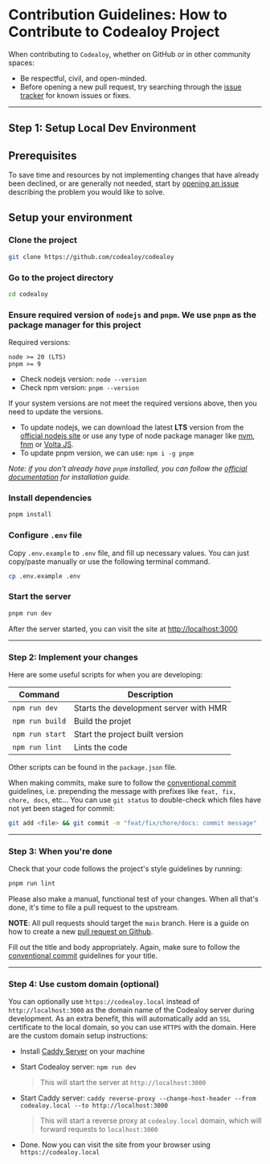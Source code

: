 # Contribution Guidelines: How to Contribute to Codealoy Project

When contributing to `Codealoy`, whether on GitHub or in other community spaces:

- Be respectful, civil, and open-minded.
- Before opening a new pull request, try searching through the [issue tracker](https://github.com/codealoy/codealoy/issues) for known issues or fixes.

---

## Step 1: Setup Local Dev Environment

## Prerequisites

To save time and resources by not implementing changes that have already been declined, or are generally not needed, start by [opening an issue](https://github.com/codealoy/codealoy/issues/new) describing the problem you would like to solve.

## Setup your environment

### Clone the project

```bash
git clone https://github.com/codealoy/codealoy
```

### Go to the project directory

```bash
cd codealoy
```

### Ensure required version of `nodejs` and `pnpm`. We use `pnpm` as the package manager for this project

Required versions:

```
node >= 20 (LTS)
pnpm >= 9
```

- Check nodejs version: `node --version`
- Check npm version: `pnpm --version`

If your system versions are not meet the required versions above, then you need to update the versions.

- To update nodejs, we can download the latest **LTS** version from the [official nodejs site](https://nodejs.org/en/) or use any type of node package manager like [nvm](https://github.com/nvm-sh/nvm), [fnm](https://github.com/Schniz/fnm) or [Volta JS](https://volta.sh/).
- To update pnpm version, we can use: `npm i -g pnpm`

_Note: if you don't already have `pnpm` installed, you can follow the [official documentation](https://pnpm.io/installation) for installation guide._

### Install dependencies

```bash
pnpm install
```

### Configure `.env` file

Copy `.env.example` to `.env` file, and fill up necessary values. You can just copy/paste manually or use the following terminal command.

```bash
cp .env.example .env
```

### Start the server

```bash
pnpm run dev
```

After the server started, you can visit the site at [http://localhost:3000](http://localhost:3000)

---

### Step 2: Implement your changes

Here are some useful scripts for when you are developing:

| Command         | Description                            |
| --------------- | -------------------------------------- |
| `npm run dev`   | Starts the development server with HMR |
| `npm run build` | Build the projet                       |
| `npm run start` | Start the project built version        |
| `npm run lint`  | Lints the code                         |

Other scripts can be found in the `package.json` file.

When making commits, make sure to follow the [conventional commit](https://www.conventionalcommits.org/en/v1.0.0/) guidelines, i.e. prepending the message with prefixes like `feat, fix, chore, docs`, etc... You can use `git status` to double-check which files have not yet been staged for commit:

```bash
git add <file> && git commit -m "feat/fix/chore/docs: commit message"
```

---

### Step 3: When you're done

Check that your code follows the project's style guidelines by running:

```bash
pnpm run lint
```

Please also make a manual, functional test of your changes. When all that's done, it's time to file a pull request to the upstream.

**NOTE**: All pull requests should target the `main` branch. Here is a guide on how to create a new [pull request on Github](https://docs.github.com/en/desktop/contributing-and-collaborating-using-github-desktop/working-with-your-remote-repository-on-github-or-github-enterprise/creating-an-issue-or-pull-request).

Fill out the title and body appropriately. Again, make sure to follow the [conventional commit](https://www.conventionalcommits.org/en/v1.0.0/) guidelines for your title.

---

### Step 4: Use custom domain (optional)

You can optionally use `https://codealoy.local` instead of `http://localhost:3000` as the domain name of the Codealoy server during development. As an extra benefit, this will automatically add an `SSL` certificate to the local domain, so you can use `HTTPS` with the domain. Here are the custom domain setup instructions:

- Install [Caddy Server](https://caddyserver.com/docs/install) on your machine

- Start Codealoy server: `npm run dev`

  > This will start the server at `http://localhost:3000`

- Start Caddy server: `caddy reverse-proxy --change-host-header --from codealoy.local --to http://localhost:3000`

  > This will start a reverse proxy at `codealoy.local` domain, which will forward requests to `localhost:3000`

- Done. Now you can visit the site from your browser using `https://codealoy.local`
